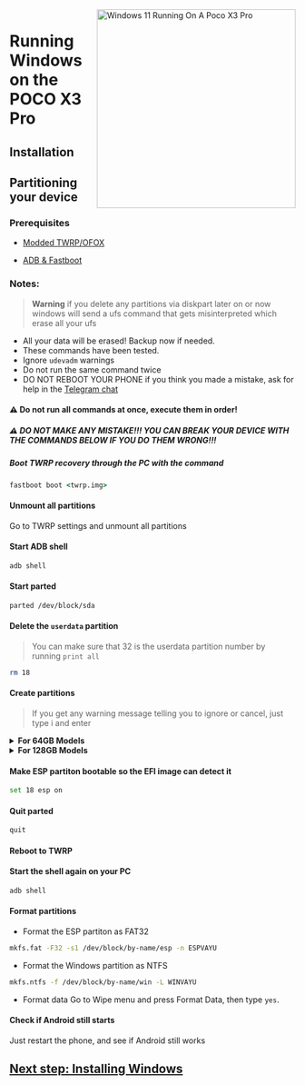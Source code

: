 <img align="right" src="https://github.com/wormstest/src_vayu_windows/blob/main/2Poco X3 Pro Windows.png" width="350" alt="Windows 11 Running On A Poco X3 Pro">


# Running Windows on the POCO X3 Pro

## Installation

## Partitioning your device

### Prerequisites

- [Modded TWRP/OFOX](../../../../releases/Recoveries)

- [ADB & Fastboot](https://developer.android.com/studio/releases/platform-tools)

### Notes:
> **Warning** if you delete any partitions via diskpart later on or now windows will send a ufs command that gets misinterpreted which erase all your ufs
- All your data will be erased! Backup now if needed.
- These commands have been tested.
- Ignore `udevadm` warnings
- Do not run the same command twice
- DO NOT REBOOT YOUR PHONE if you think you made a mistake, ask for help in the [Telegram chat](https://t.me/winonvayu)

#### ⚠️ Do not run all commands at once, execute them in order!

##### ⚠️ DO NOT MAKE ANY MISTAKE!!! YOU CAN BREAK YOUR DEVICE WITH THE COMMANDS BELOW IF YOU DO THEM WRONG!!!

##### Boot TWRP recovery through the PC with the command
```cmd
fastboot boot <twrp.img>
```

#### Unmount all partitions
Go to TWRP settings and unmount all partitions

#### Start ADB shell
```cmd
adb shell
```

#### Start parted
```sh
parted /dev/block/sda
```


#### Delete the `userdata` partition
> You can make sure that 32 is the userdata partition number by running
>  `print all`
```sh
rm 18
```

#### Create partitions
> If you get any warning message telling you to ignore or cancel, just type i and enter

<details>
<summary><b><strong>For 64GB Models</strong></b></summary>

- Create the ESP partition (stores Windows bootloader data and EFI files)
```sh
mkpart esp fat32 11GB 11.4GB
```

- Create the main partition where Windows will be installed to
```sh
mkpart win ntfs 11.4GB 42.4GB
```
  
- Create Android's data partition
```sh
mkpart userdata ext4 42.4GB 59.4GB
```

  </summary>
</details>

<details>
<summary><b><strong>For 128GB Models</strong></b></summary>


- Create the ESP partition (stores Windows bootloader data and EFI files)
```sh
mkpart esp fat32 11GB 11.4GB
```

- Create the main partition where Windows will be installed to
```sh
mkpart win ntfs 11.4GB 65.4GB
```
  
- Create Android's data partition
```sh
mkpart userdata ext4 65.4GB 123GB
```
  </summary>
</details>

#### Make ESP partiton bootable so the EFI image can detect it
```sh
set 18 esp on
```

#### Quit parted
```sh
quit
```

#### Reboot to TWRP

#### Start the shell again on your PC
```cmd
adb shell
```

#### Format partitions
-  Format the ESP partiton as FAT32
```sh
mkfs.fat -F32 -s1 /dev/block/by-name/esp -n ESPVAYU
```

-  Format the Windows partition as NTFS
```sh
mkfs.ntfs -f /dev/block/by-name/win -L WINVAYU
```

- Format data
Go to Wipe menu and press Format Data, 
then type `yes`.

#### Check if Android still starts
Just restart the phone, and see if Android still works


## [Next step: Installing Windows](/guide/English/2-install-en.md)

